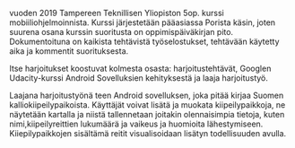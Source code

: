 vuoden 2019 Tampereen Teknillisen Yliopiston 5op. kurssi mobiiliohjelmoinnista. Kurssi järjestetään pääasiassa Porista käsin, joten suurena osana kurssin suoritusta on oppimispäiväkirjan pito. Dokumentoituna on kaikista tehtävistä työselostukset, tehtävään käytetty aika ja kommentit suorituksesta.

Itse harjoitukset koostuvat kolmesta osasta: harjoitustehtävät, Googlen Udacity-kurssi Android Sovelluksien kehityksestä ja laaja harjoitustyö.

Laajana harjoitustyönä teen Android sovelluksen, joka pitää kirjaa Suomen kalliokiipeilypaikoista. Käyttäjät voivat lisätä ja muokata kiipeilypaikkoja, ne näytetään kartalla ja niistä tallennetaan joitakin olennaisimpia tietoja, kuten nimi,kiipeilyreittien lukumäärä ja vaikeus ja huomioita lähestymiseen. Kiiepilypaikkojen sisältämä reitit visualisoidaan lisätyn todellisuuden avulla.
